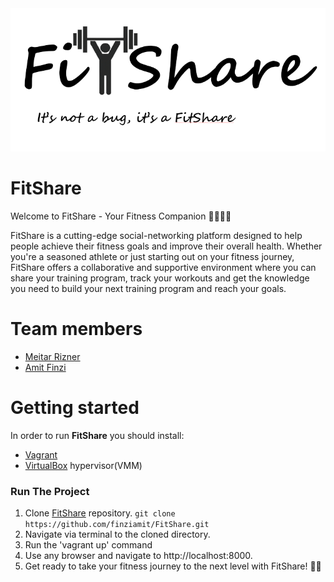 <div align="center">
  <img src="fitShareApp/static/images/FitShare_logo.png" alt="FitShare Logo">
</div>

# FitShare
Welcome to FitShare - Your Fitness Companion 🏋️‍♀️🏃‍♂️

FitShare is a cutting-edge social-networking platform designed to help people achieve their fitness goals and improve their overall health. Whether you're a seasoned athlete or just starting out on your fitness journey, FitShare offers a collaborative and supportive environment where you can share your training program, track your workouts and get the knowledge you need to build your next training program and reach your goals.

# Team members
* [Meitar Rizner](https://github.com/MeitarRizner)
* [Amit Finzi](https://github.com/finziamit)

# Getting started

In order to run **FitShare** you should install:

- [Vagrant](https://www.vagrantup.com/downloads)
- [VirtualBox](https://www.virtualbox.org/) hypervisor(VMM)

### Run The Project

1. Clone [FitShare](https://github.com/finziamit/FitShare.git) repository.
  ``` git clone https://github.com/finziamit/FitShare.git ```
2. Navigate via terminal to the cloned directory.
3. Run the 'vagrant up' command
4. Use any browser and navigate to http://localhost:8000.
5. Get ready to take your fitness journey to the next level with FitShare! 💪🔥
